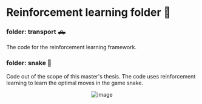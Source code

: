 # Reinforcement learning folder 🤖

### folder: transport 🛻
The code for the reinforcement learning framework. 

### folder: snake 🐍
Code out of the scope of this master's thesis. 
The code uses reinforcement learning to learn the optimal moves in the game snake. 

<p align="center">
  <img src="RL_general_visualization3.png" alt="image">
</p>
